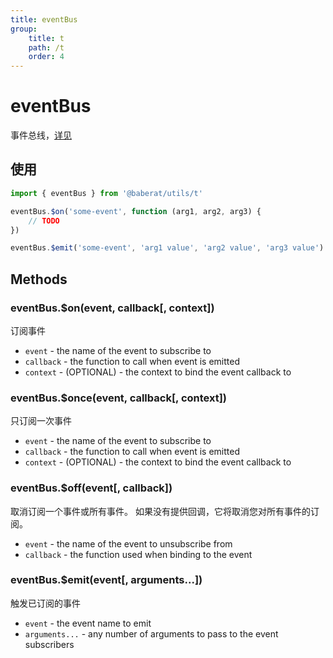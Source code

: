 ```yaml
---
title: eventBus
group:
    title: t
    path: /t
    order: 4
---
```


# eventBus

事件总线，[详见](https://www.npmjs.com/package/tiny-emitter)

## 使用

```ts
import { eventBus } from '@baberat/utils/t'

eventBus.$on('some-event', function (arg1, arg2, arg3) {
    // TODO
})

eventBus.$emit('some-event', 'arg1 value', 'arg2 value', 'arg3 value')
```

## Methods

### eventBus.$on(event, callback[, context])

订阅事件

-   `event` - the name of the event to subscribe to
-   `callback` - the function to call when event is emitted
-   `context` - (OPTIONAL) - the context to bind the event callback to

### eventBus.$once(event, callback[, context])

只订阅一次事件

-   `event` - the name of the event to subscribe to
-   `callback` - the function to call when event is emitted
-   `context` - (OPTIONAL) - the context to bind the event callback to

### eventBus.$off(event[, callback])

取消订阅一个事件或所有事件。 如果没有提供回调，它将取消您对所有事件的订阅。

-   `event` - the name of the event to unsubscribe from
-   `callback` - the function used when binding to the event

### eventBus.$emit(event[, arguments...])

触发已订阅的事件

-   `event` - the event name to emit
-   `arguments...` - any number of arguments to pass to the event subscribers
